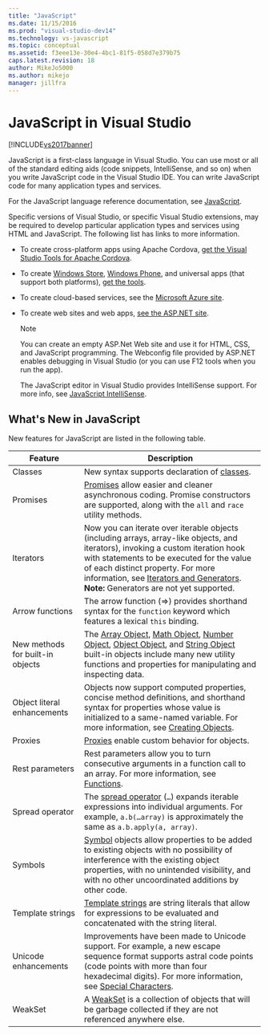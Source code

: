 ```yaml
---
title: "JavaScript"
ms.date: 11/15/2016
ms.prod: "visual-studio-dev14"
ms.technology: vs-javascript
ms.topic: conceptual
ms.assetid: f3eee13e-30e4-4bc1-81f5-058d7e379b75
caps.latest.revision: 18
author: MikeJo5000
ms.author: mikejo
manager: jillfra
---
```

# JavaScript in Visual Studio
[!INCLUDE[vs2017banner](../includes/vs2017banner.md)]

JavaScript is a first-class language in Visual Studio. You can use most or all of the standard editing aids (code snippets, IntelliSense, and so on) when you write JavaScript code in the Visual Studio IDE. You can write JavaScript code for many application types and services.

 For the JavaScript language reference documentation, see [JavaScript](https://msdn.microsoft.com/library/d1et7k7c\(v=vs.94\).aspx).

 Specific versions of Visual Studio, or specific Visual Studio extensions, may be required to develop particular application types and services using HTML and JavaScript. The following list has links to more information.

- To create cross-platform apps using Apache Cordova, [get the Visual Studio Tools for Apache Cordova](https://taco.visualstudio.com/docs/install-vs-tools-apache-cordova/).

- To create [Windows Store](https://developer.microsoft.com/), [Windows Phone](https://developer.microsoft.com/), and universal apps (that support both platforms), [get the tools](https://developer.microsoft.com/windows/downloads).

- To create cloud-based services, see the [Microsoft Azure site](https://azure.microsoft.com/documentation/).

- To create web sites and web apps, [see the ASP.NET site](https://dotnet.microsoft.com/apps/aspnet/web-apps).

  > [!NOTE]
  > You can create an empty ASP.Net Web site and use it for HTML, CSS, and JavaScript programming. The Webconfig file provided by ASP.NET enables debugging in Visual Studio (or you can use F12 tools when you run the app).

  The JavaScript editor in Visual Studio provides IntelliSense support. For more info, see [JavaScript IntelliSense](../ide/javascript-intellisense.md).

## What's New in JavaScript
 New features for JavaScript are listed in the following table.

|Feature|Description|
|-------------|-----------------|
|Classes|New syntax supports declaration of [classes](https://developer.mozilla.org/docs/Web/JavaScript/Reference/Statements/class).|
|Promises|[Promises](https://developer.mozilla.org/docs/Web/JavaScript/Reference/Global_Objects/Promise) allow easier and cleaner asynchronous coding. Promise constructors are supported, along with the `all` and `race` utility methods.|
|Iterators|Now you can iterate over iterable objects (including arrays, array-like objects, and iterators), invoking a custom iteration hook with statements to be executed for the value of each distinct property. For more information, see [Iterators and Generators](https://developer.mozilla.org/docs/Web/JavaScript/Guide/Iterators_and_Generators). **Note:**  Generators are not yet supported.|
|Arrow functions|The arrow function (=>) provides shorthand syntax for the `function` keyword which features a lexical `this` binding.|
|New methods for built-in objects|The [Array Object](https://developer.mozilla.org/docs/Web/JavaScript/Reference/Global_Objects/Array), [Math Object](https://developer.mozilla.org/docs/Web/JavaScript/Reference/Global_Objects/Math), [Number Object](https://developer.mozilla.org/docs/Web/JavaScript/Reference/Global_Objects/Number), [Object Object](https://developer.mozilla.org/docs/Web/JavaScript/Reference/Global_Objects/Object), and [String Object](https://developer.mozilla.org/docs/Web/JavaScript/Reference/Global_Objects/String) built-in objects include many new utility functions and properties for manipulating and inspecting data.|
|Object literal enhancements|Objects now support computed properties, concise method definitions, and shorthand syntax for properties whose value is initialized to a same-named variable. For more information, see [Creating Objects](https://developer.mozilla.org/docs/Web/JavaScript/Reference/Global_Objects/Object).|
|Proxies|[Proxies](https://developer.mozilla.org/docs/Web/JavaScript/Reference/Global_Objects/Proxy) enable custom behavior for objects.|
|Rest parameters|Rest parameters allow you to turn consecutive arguments in a function call to an array. For more information, see [Functions](https://developer.mozilla.org/docs/Web/JavaScript/Reference/Global_Objects/Function).|
|Spread operator|The [spread operator](https://developer.mozilla.org/docs/Web/JavaScript/Reference/Operators/Spread_operator) (`…`) expands iterable expressions into individual arguments. For example, `a.b(…array)` is approximately the same as `a.b.apply(a, array)`.|
|Symbols|[Symbol](https://developer.mozilla.org/docs/Web/JavaScript/Reference/Global_Objects/Symbol) objects allow properties to be added to existing objects with no possibility of interference with the existing object properties, with no unintended visibility, and with no other uncoordinated additions by other code.|
|Template strings|[Template strings](https://developer.mozilla.org/docs/Web/JavaScript/Reference/Template_literals) are string literals that allow for expressions to be evaluated and concatenated with the string literal.|
|Unicode enhancements|Improvements have been made to Unicode support. For example, a new escape sequence format supports astral code points (code points with more than four hexadecimal digits). For more information, see [Special Characters](https://developer.mozilla.org/docs/Web/JavaScript/Guide/Regular_Expressions#Types_of_special_characters).|
|WeakSet|A [WeakSet](https://developer.mozilla.org/docs/Web/JavaScript/Reference/Global_Objects/WeakSet) is a collection of objects that will be garbage collected if they are not referenced anywhere else.|
